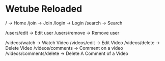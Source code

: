 # Wetube Reloaded

/ -> Home
/join -> Join
/login -> Login
/search -> Search

/users/edit -> Edit user
/users/remove -> Remove user

/videos/watch -> Watch Video
/videos/edit -> Edit Video
/videos/delete -> Delete Video
/videos/comments -> Comment on a video
/videos/comments/delete -> Delete A Comment of a Video
